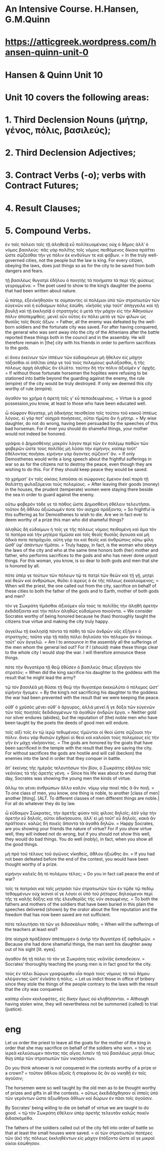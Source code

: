 # An Intensive Course. H.Hansen, G.M.Quinn
# https://atticgreek.wordpress.com/hansen-quinn-unit-0

# Hansen & Quinn Unit 10
# Unit 10 covers the following areas:
# 1.  Third Declension Nouns (μήτηρ, γένος, πόλις, βασιλεύς);
# 2.  Third Declension Adjectives;
# 3.  Contract Verbs (-ο); verbs with Contract Futures;
# 4.  Result Clauses;
# 5.  Compound Verbs.

ἐν ταῖς πόλεσι ταῖς τῇ ἀληθείᾱͅ εὖ πολῑτευομέναις οὐχ ὁ δῆμος ἀλλ’ ὁ νόμος βασιλεύς·  πᾶς γὰρ πολί̄της τοῖς νόμοις πειθόμενος δίκαια πρά̄ττει ὥστε σῷζεσθαι τήν γε πόλιν ἐκ κινδύ̄νων τε καὶ φόβων. = In the truly well-governed cities, not the people but the law is king.  For every citizen, obeying the laws, does just things so as for the city to be saved from both dangers and fears.

τῇ βασιλέως θυγατρὶ ἐδήλου ὁ ποιητὴς τὰ ποιήματα τὰ περὶ τῆς φύσεως γεγραμμένα. = The poet used to show to the king’s daughter the poems that had been written about nature.

ὦ πάτερ, ἐξενῑκήθησάν τε σύμπαντες οἱ πολέμιοι ὑπὸ τῶν στρατιωτῶν τῶν εὐγενῶν καὶ ἡ εὐδαίμων πόλις ἐσώθη. νῑκήσᾱς γὰρ ταῦτ’ ἀπήγγειλε καὶ τῇ βουλῇ καὶ τῇ ἐκκλησίᾱͅ ὁ στρατηγὸς ὁ μετὰ τὴν μάχην εἰς τὴν Ἀθηναίων πόλιν ἀποπεμφθείς. μενεῖ οὖν οὗτος ἐν πόλει μετὰ γε τῶν φίλων ὡς θυσίᾱς τοῖς θεοῖς ἄξων. = Father, all the enemy was defeated by the well-born soldiers and the fortunate city was saved.  For after having conquered, the general who was sent away into the city of the Athenians after the battle reported these things both in the council and in the assembly.  He will therefore remain in [the] city with his friends in order to perform sacrifices to the gods.

εἰ ἄνευ ἐκείνων τῶν ἱππέων τῶν εὐδαιμόνων μὴ ἤθελον εἰς μάχην τάξασθαι οἱ ὁπλῖται ὑπέρ γε τοῦ τοὺς πολεμίους φυλάξασθαι, ἡ τῆς πόλεως ἀρχὴ ἀληθῶς ἂν ἐλύ̄ετο. ταύτην δὴ τὴν πόλιν ἀξιοῖμέν γ’ ἀρχῆς. = If without those fortunate horsemen the hoplites were refusing to be stationed into battle beyond the guarding against the enemy, the rule (empire) of the city would be truly destroyed.  If only we deemed this city worthy of rule (empire).

ἀγαθόν τοι χρῆμα ἡ ἀρετὴ τοῖς γ’ εὖ πεπαιδευμένοις. = Virtue is a good possession,you know, at least to those who have been educated well.

ὦ σῶφρον θύγατερ, μὴ ἀδικήσῃς πεισθεῖσα τοῖς τούτου τοῦ κακοῦ ἱππέως λόγοις. εἰ γάρ ποτ’ αἰσχρὰ ποιήσειας, οὔτοι τῑμῷτο ἂν ἡ μήτηρ. = My wise daughter, do not do wrong, having been persuaded by the speeches of this bad horseman.  For if ever you should do shameful things, your mother would not indeed be honored.

γράψαι ὁ Δημοσθένης μακρὸν λόγον περὶ τῶν ἐν πολέμῳ παθῶν τῶν φοβερῶν ὣστε τοὺς πολί̄τᾱς μὴ λῦσαι τὴν εἰρήνην, καίπερ τοῦτ’ ἐθέλοντας ποιῆσαι. εἰρήνην γὰρ ἄγοντες σῷζοιντ’ ἄν. = If only Demosthenes would write a long speech about the frightful sufferings in war so as for the citizens not to destroy the peace, even though they are wishing to do this.  For if they should keep peace they would be saved.

τὰ χρήματ’ ἐν ταῖς οἰκίαις λιποῦσαι αἱ σώφρονες ἔμενον ἐκεῖ παρὰ τῇ θαλάττῃ φυλαξόμεναι τοὺς πολεμίους. = After leaving their goods (money) in the houses, the prudent (temperate) women were staying there beside the sea in order to guard against the enemy.

οὕτω φοβερὸν τόδε γε τὸ πάθος ὥστε Δημοσθένη ἐθέλειν τελευτῆσαι. τοῦτον δὴ ἄ̄θλου ἀξιώσωμέν ποτε τὸν αἰσχρὰ πρά̄ξαντα; = So frightful is this suffering as for Demosthenes to wish to die.  Are we in fact ever to deem worthy of a prize this man who did shameful things?

ἀληθῶς δὴ εὐδαίμων ἡ τοῖς γε τῆς πόλεως νόμοις πειθομένη καὶ ἅμα τόν τε πατέρα καὶ τὴν μητέρα τῑμῶσα καὶ τοῖς θεοῖς θυσίᾱς ἄγουσα καὶ μὴ ἄδικά ποτε πεπρᾱχυῖα. αὕτη γάρ τοι καὶ θεοῖς καὶ ἀνθρώποις οὕτω φίλη ὥσθ’ ὑφ’ ἁπάντων τῑμᾶται. = Truly happy, in fact, is the woman who obeys the laws of the city and who at the same time honors both (her) mother and father, who performs sacrifices to the gods and who has never done unjust things.  For this woman, you know, is so dear to both gods and men that she is honored by all.

πότε ὑπέρ γε τούτων τῶν πόλεων τῷ τε πατρὶ τῶν θεῶν καὶ τῇ γῇ, μητρὶ καὶ θεῶν καὶ ἀνθρώπων, θύ̄σει ὁ ἱερεὺς ὁ ἐκ τῆς πόλεως ἐκκαλούμενος; = When will the priest, the one called out from the city, sacrifice on behalf of these cities to both the father of the gods and to Earth, mother of both gods and men?

τόν γε Σωκράτη τῑμᾶσθαι ἀξιοῦμεν οἷα τούς τε πολί̄τᾱς τὴν ἀληθῆ ἀρετὴν ἐκδιδάξαντα καὶ τὴν πόλιν ἀληθῶς εὐδαίμονα ποιοῦντα. = We consider Socrates worthy of being honored because he (has) thoroughly taught the citizens true virtue and making the city truly happy.

ἀγγείλω τῇ ἐκκλησίᾱͅ πάντα τὰ πάθη τὰ τῶν ἀνδρῶν οὓς ἐξῆγεν ὁ στρατηγός; ταῦτα γὰρ τῇ πά̄σῃ πόλει δηλοῦσα τὸν πόλεμον ἂν παύοιμι. ταῦτ’ οὖν ἀγγελῶ. = Am I to announce in the assembly all the sufferings of the men whom the general led out?  For if I (should) make these things clear to the whole city I would stop the war.  I will therefore announce these things.

πότε τὴν θυγατέρα τῇ θεῷ ἔθῡσεν ὁ βασιλεὺς ὅπως ἐξαγάγοι τὸν στρατόν; = When did the king sacrifice his daughter to the goddess with the result that he might lead the army?

τῷ τὸν βασιλέᾱ μὴ θῦσαι τῇ θεῷ τὴν θυγατέρα ἐκεκώλῡτο ὁ πόλεμος ὥστ’ εἰρήνην ἤγομεν. = By the king’s not sacrificing his daughter to the goddess the war had been prevented with the result that we were keeping the peace.

οὔθ’ ὁ χρῡσὸς μένει οὔθ’ ὁ ἄργυρος, ἀλλὰ μενεῖ ἥ γε δόξα τῶν εὐγενῶν τῶν τοῖς ποιηταῖς δεδιδαγμένων τὰ ἀγαθῶν ἀνδρῶν ἔργα. = Neither gold nor silver endures (abides), but the reputation of (the) noble men who have been taught by the poets the deeds of good men will endure.

τοῖς αἰξὶ τοῖς ἐν τῷ ἱερῷ τεθυμένοις τῑμῶνται οἱ θεοὶ ὥστε σῷζουσι τὴν πόλιν. ἄνευ γὰρ θυσιῶν ἐχθροὶ οἱ θεοὶ καὶ καλοῦσι τοὺς πολεμίους εἰς τὴν γῆν ἐν μάχῃ νῑκήσοντας. = The gods are honored by the goats that have been sacrificed in the temple with the result that they are saving the city.  For without sacrifices the gods are hostile and will call (beckon) the enemies into the land in order that they conquer in battle.

ἅτ’ ἐκείνης τῆς ἡμέρᾱς τελευτήσων τὸν βίον, ὁ Σωκράτης ἐδήλου τοῖς νεᾱνίαις τὰ τῆς ἀρετῆς γένη. = Since his life was about to end during that day, Socrates was showing the young men the kinds of virtue.

ἄλλῳ τοι γένει ἀνθρώπων ἄλλο καλόν. νόμῳ γὰρ ποιεῖ πᾶς ἃ ἂν ποιῇ. = To one class of men, you know, one thing is noble, to another [class of men] another [thing]. [ALT. To different classes of men different things are noble.]  For all do whatever they do by law.

ὦ εὔδαιμον Σώκρατες, τὴν ἀρετῆς φύσιν τοῖς φίλοις δηλοῖς; ἐὰ̄ν γὰρ τὴν ἀρετὴν εὖ δηλοῖς, οὔτοι ἀδικήσουσιν, ἀλλ’ εἰ μὴ τοῦτ’ εὖ δηλοῖς, κακὰ ἂν πρά̄ττοιεν. καλῶς δὴ ποιεῖς ἅπαντα τὰ ἀγαθὰ δηλῶν. = Happy Socrates, are you showing your friends the nature of virtue?  For if you show virtue well, they will indeed not do wrong, but if you should not show this well, they would do bad things.  You do well (nobly), in fact, when you show all the good things.

μὴ πρὸ τοῦ τέλους τοῦ ἀγῶνος νῑκηθείς, ἄ̄θλου ἠξιώθης ἄν. = If you had not been defeated before the end of the contest, you would have been thought worthy of a prize.

εἰρήνην καλεῖς δὴ τὸ πολέμου τέλος; = Do you in fact call peace the end of war?

τοῖς τε πατράσι καὶ ταῖς μητράσι τῶν στρατιωτῶν τῶν ἐν τῷδε τῷ πεδίῳ τεθαμμένων οὐχ ἱκανοὶ οἵ γε λόγοι οἱ ὑπὸ τοῦ ῥήτορος δηλούμενοι περὶ τῆς τε καλῆς δόξης καὶ τῆς ἐλευθερίᾱς τῆς νῦν σεσωμένης. = To both the fathers and mothers of the soldiers that have been buried in this plain the speeches delivered (shown) by the orator about the fine reputation and the freedom that has now been saved are not sufficient.

πότε τελευτήσει τὰ τῶν γε διδασκάλων πάθη; = When will the sufferings of the teachers at least end?

ἅτε αἰσχρὰ πρά̄ξᾱσαν ἀπέπεμψεν ὁ ἀνὴρ τὴν θυγατέρα ἐξ ὀφθαλμῶν. = Because she had done shameful things, the man sent his daughter away out of his sight [lit. eyes].

ἀγαθὸν δὴ τῇ πόλει τὸ τόν γε Σωκράτη τοὺς νεᾱνίᾱς ἐκπαιδεύειν. = Socrates’ thoroughly teaching the young men is in fact good for the city.

τοὺς ἐν τέλει δώρων γραψώμεθα οἷα παρὰ τοὺς νόμους τὰ τοῦ δήμου κλέψαντας ὥστ’ ἐνῑκᾶτο ἡ πόλις. = Let us indict those in office of bribery since they stole the things of the people contrary to the laws with the result that the city was conquered.

καίπερ οἶνον κεκλοφότες, εἰς δίκην ὅμως οὐ κληθήσονται. = Although having stolen wine, they will nevertheless not be summoned (called) to trial (justice).


# eng
Let us order the priest to leave all the goats for the mother of the king in order that she may sacrifice on behalf of the soldiers who won. = τόν γε ἱερεὰ κελεύσωμεν πάντας τὰς αἶγας λιπεῖν τῇ τοῦ βασιλέως μητρὶ ὅπως θύῃ ὑπὲρ τῶν στρατιωτῶν τῶν νικησάντων.

Do you think whoever is not conquered in the contests worthy of a prize or a crown? = τοῦτον ἄθλου ἀξιοῖς ἢ στεφάνου ὃς ἂν οὐ νικηθῇ ἐν τοῖς ἀγοῦσιν;

The horsemen were so well taught by the old men as to be thought worthy of prizes and gifts in all the contests. = οὕτως ἐκεδιδάχθησαν οἱ ἱππεῖς ὑπὸ τῶν γερόντων ὥστε ἀξιωθῆναι ἄθλων καὶ δώρων ἐν πᾶσι τοῖς ἀγοῦσιν.

By Socrates’ being willing to die on behalf of virtue we are taught to do good. = τῷ τὸν Σωκράτη ἐθέλειν ὑπὲρ ἀρετῆς τελευτᾶν καλῶς ποιεῖν διδασκόμεθα.

The fathers of the soldiers called out of the city fell into order of battle so that at least the small houses were saved. = οἱ τὼν στρατιωτῶν πατέρες τῶν (ἐκ) τῆς πόλεως ἐκκληθέντων εἰς μάχην ἐτάξοντο ὥστε αἵ γε μικραὶ οἰκίαι ἐσώθησαν.
